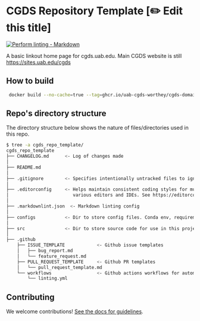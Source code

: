 # CGDS Repository Template [:pencil2: Edit this title]

<!-- markdown-link-check-disable -->
[![Perform linting -
Markdown](https://github.com/uab-cgds-worthey/cgds_repo_template/actions/workflows/linting.yml/badge.svg)](https://github.com/uab-cgds-worthey/cgds_repo_template/actions/workflows/linting.yml)
<!-- markdown-link-check-enable -->

A basic linkout home page for cgds.uab.edu.  Main CGDS website is still https://sites.uab.edu/cgds

## How to build

```bash
 docker build --no-cache=true --tag=ghcr.io/uab-cgds-worthey/cgds-domain-home-page:latest -f Dockerfile .
```

## Repo's directory structure

The directory structure below shows the nature of files/directories used in this repo.

```sh
$ tree -a cgds_repo_template/
cgds_repo_template
├── CHANGELOG.md      <- Log of changes made
│
├── README.md
│
├── .gitignore        <- Specifies intentionally untracked files to ignore by git
│
├── .editorconfig     <- Helps maintain consistent coding styles for multiple users working on the same project across
│                        various editors and IDEs. See https://editorconfig.org/ for more info
│
├── .markdownlint.json  <- Markdown linting config
│
├── configs           <- Dir to store config files. Conda env, requirements.txt, etc.
│
├── src               <- Dir to store source code for use in this project
│
├── .github
    ├── ISSUE_TEMPLATE            <- Github issue templates
    │   ├── bug_report.md
    │   └── feature_request.md
    ├── PULL_REQUEST_TEMPLATE     <- Github PR templates
    │   └── pull_request_template.md
    └── workflows                 <- Github actions workflows for automated processes (eg. linting, etc)
        └── linting.yml

```

## Contributing

We welcome contributions! [See the docs for guidelines](./CONTRIBUTING.md).
